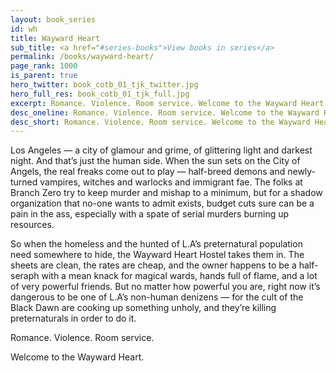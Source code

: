 ```yaml
---
layout: book_series
id: wh
title: Wayward Heart
sub_title: <a href="#series-books">View books in series</a>
permalink: /books/wayward-heart/
page_rank: 1000
is_parent: true
hero_twitter: book_cotb_01_tjk_twitter.jpg
hero_full_res: book_cotb_01_tjk_full.jpg
excerpt: Romance. Violence. Room service. Welcome to the Wayward Heart.
desc_oneline: Romance. Violence. Room service. Welcome to the Wayward Heart.
desc_short: Romance. Violence. Room service. Welcome to the Wayward Heart.
---
```

Los Angeles &mdash; a city of glamour and grime, of glittering light and darkest night. And that’s just the human side. When the sun sets on the City of Angels, the real freaks come out to play &mdash; half-breed demons and newly-turned vampires, witches and warlocks and immigrant fae. The folks at Branch Zero try to keep murder and mishap to a minimum, but for a shadow organization that no-one wants to admit exists, budget cuts sure can be a pain in the ass, especially with a spate of serial murders burning up resources.

So when the homeless and the hunted of L.A’s preternatural population need somewhere to hide, the Wayward Heart Hostel takes them in. The sheets are clean, the rates are cheap, and the owner happens to be a half-seraph with a mean knack for magical wards, hands full of flame, and a lot of very powerful friends. But no matter how powerful you are, right now it’s dangerous to be one of L.A’s non-human denizens &mdash; for the cult of the Black Dawn are cooking up something unholy, and they’re killing preternaturals in order to do it.

Romance. Violence. Room service.

Welcome to the Wayward Heart. 